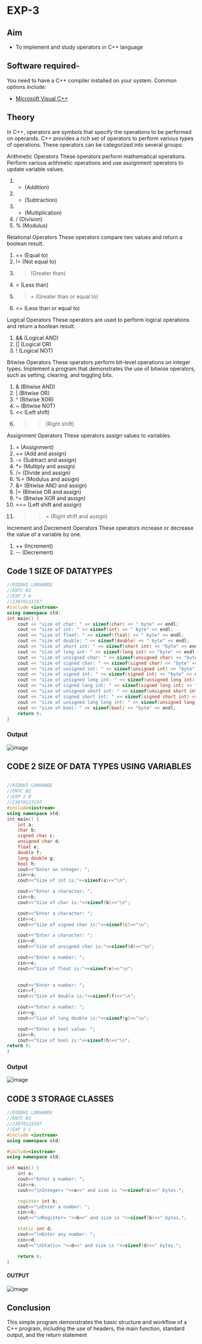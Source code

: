 # EXP-3
## Aim

- To implement and study operators in C++ language


## Software required-

You need to have a C++ compiler installed on your system. Common options include:

- [Microsoft Visual C++](https://visualstudio.microsoft.com/vs/features/cplusplus/)

## Theory
In C++, operators are symbols that specify the operations to be performed on operands. C++ provides a rich set of operators to perform various types of operations. These operators can be categorized into several groups:

Arithmetic Operators
These operators perform mathematical operations.
Perform various arithmetic operations and use assignment operators to update variable values.

1.  + (Addition)
2.  - (Subtraction)
3.  * (Multiplication)
4.  / (Division)
5.  % (Modulus)

Relational Operators
These operators compare two values and return a boolean result.

1.  == (Equal to)
2.  != (Not equal to)
3.  > (Greater than)
4.  < (Less than)
5.  >= (Greater than or equal to)
6.  <= (Less than or equal to)

Logical Operators
These operators are used to perform logical operations and return a boolean result.

1.  && (Logical AND)
2.  || (Logical OR)
3.  ! (Logical NOT)

Bitwise Operators
These operators perform bit-level operations on integer types.
Implement a program that demonstrates the use of bitwise operators, such as setting, clearing, and toggling bits.

1.  & (Bitwise AND)
2.  | (Bitwise OR)
3.  ^ (Bitwise XOR)
4.  ~ (Bitwise NOT)
5.  << (Left shift)
6.  >> (Right shift)

Assignment Operators
These operators assign values to variables.

1.  = (Assignment)
2.  += (Add and assign)
3.  -= (Subtract and assign)
4.  *= (Multiply and assign)
5.  /= (Divide and assign)
6.  %= (Modulus and assign)
7.  &= (Bitwise AND and assign)
8.  |= (Bitwise OR and assign)
9.  ^= (Bitwise XOR and assign)
10.  <<= (Left shift and assign)
11.  >>= (Right shift and assign)

Increment and Decrement Operators
These operators increase or decrease the value of a variable by one.

1.  ++ (Increment)
2.  -- (Decrement)






## Code 1 SIZE OF DATATYPES 
```cpp
//RIDDHI LOKHANDE
//ENTC B2
//EXP 2 A
//23070123107
#include <iostream>
using namespace std;
int main() {
    cout << "size of char: " << sizeof(char) << " byte" << endl;
    cout << "size of int: " << sizeof(int) << " byte" << endl;
    cout << "size of float: " << sizeof(float) << " byte" << endl;
    cout << "size of double: " << sizeof(double) << " byte" << endl;
    cout << "size of short int: " << sizeof(short int) << "byte" << endl;
    cout << "size of long int: " << sizeof(long int) << "byte" << endl;
    cout << "size of unsigned char: " << sizeof(unsigned char) << "byte" << endl;
    cout << "size of signed char: " << sizeof(signed char) << "byte" << endl;
    cout << "size of unsigned int: " << sizeof(unsigned int) << "byte" << endl;
    cout << "size of signed int: " << sizeof(signed int) << "byte" << endl;
    cout << "size of unsigned long int: " << sizeof(unsigned long int) << "byte" << endl;
    cout << "size of signed long int: " << sizeof(signed long int) << "byte" << endl;
    cout << "size of unsigned short int: " << sizeof(unsigned short int) << "byte" << endl;
    cout << "size of signed short int: " << sizeof(signed short int) << "byte" << endl;
    cout << "size of unsigned long long int: " << sizeof(unsigned long long int) << "byte" << endl;
    cout << "size of bool: " << sizeof(bool) << "byte" << endl;
    return 0;
}
```
### Output
![image](https://github.com/user-attachments/assets/2bdd76f0-1c20-4681-862a-4eaf58b8d6f5)

## CODE 2 SIZE OF DATA TYPES USING VARIABLES
```cpp

//RIDDHI LOKHANDE
//ENTC B2
//EXP 2 B
//23070123107
#include<iostream>
using namespace std;
int main() {
    int a;
    char b;
    signed char c;
    unsigned char d;
    float e;
    double f;
    long double g;
    bool h;
    cout<<"Enter an integer: ";
    cin>>a;
    cout<<"Size of int is:"<<sizeof(a)<<"\n";

    cout<<"Enter a character: ";
    cin>>b;
    cout<<"Size of char is:"<<sizeof(b)<<"\n";

    cout<<"Enter a character: ";
    cin>>c;
    cout<<"Size of signed char is:"<<sizeof(c)<<"\n";

    cout<<"Enter a character: ";
    cin>>d;
    cout<<"Size of unsigned char is:"<<sizeof(d)<<"\n";

    cout<<"Enter a number: ";
    cin>>e;
    cout<<"Size of float is:"<<sizeof(e)<<"\n";
    

    cout<<"Enter a number: ";
    cin>>f;
    cout<<"Size of double is:"<<sizeof(f)<<"\n";

    cout<<"Enter a number: ";
    cin>>g;
    cout<<"Size of long double is:"<<sizeof(g)<<"\n";

    cout<<"Enter a bool value: "; 
    cin>>h;
    cout<<"Size of bool is:"<<sizeof(h)<<"\n";
return 0;
}
```
### Output
![image](https://github.com/user-attachments/assets/44c171ce-6911-4f0e-ac11-d84142c7e39e)

## CODE 3 STORAGE CLASSES
```cpp
//RIDDHI LOKHANDE
//ENTC B2
//23070123107
//EXP 2 C
#include <iostream> 
using namespace std;

#include<iostream>
using namespace std;

int main() {
    int a;
    cout<<"Enter a number: ";                       
    cin>>a;
    cout<<"\nInteger= "<<a<<" and size is "<<sizeof(a)<<" bytes.";  

    register int b;
    cout<<"\nEnter a number: ";                                     
    cin>>b;
    cout<<"\nRegister= "<<b<<" and size is "<<sizeof(b)<<" bytes.";   

    static int d;
    cout<<"\nEnter any number: ";                                      
    cin>>d;
    cout<<"\nStatic= "<<d<<" and size is "<<sizeof(d)<<" bytes.";      

    return 0;
}
```
#### OUTPUT 
![image](https://github.com/user-attachments/assets/8613a136-dbf9-40ba-a50d-a48914322f67)

## Conclusion
This simple program demonstrates the basic structure and workflow of a C++ program, including the use of headers, the main function, standard output, and the return statement
